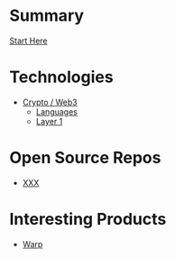 # Summary

[Start Here](start_here.md)

# Technologies

- [Crypto / Web3](categories/crypto.md)
  - [Languages](crypto/languages.md)
  - [Layer 1](crypto/layer1.md)

# Open Source Repos

- [XXX]()

# Interesting Products

- [Warp]()
